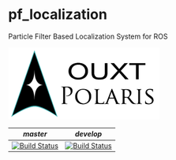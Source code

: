 # pf_localization
Particle Filter Based Localization System for ROS

![Developed By OUXT Polaris](img/logo.png "Logo")

| *master* | *develop* |
|----------|-----------|
|[![Build Status](https://travis-ci.org/OUXT-Polaris/pf_localization.svg?branch=master)](https://travis-ci.org/OUXT-Polaris/pf_localization)|[![Build Status](https://travis-ci.org/OUXT-Polaris/pf_localization.svg?branch=develop)](https://travis-ci.org/OUXT-Polaris/pf_localization)|